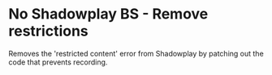 # No Shadowplay BS - Remove restrictions
Removes the 'restricted content' error from Shadowplay by patching out the code that prevents recording.
